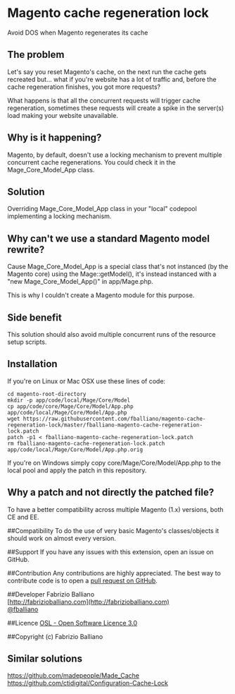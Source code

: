 # Magento cache regeneration lock
Avoid DOS when Magento regenerates its cache

## The problem
Let's say you reset Magento's cache, on the next run the cache gets recreated but... what if you're website has a lot of traffic and, before the cache regeneration finishes, you got more requests?

What happens is that all the concurrent requests will trigger cache regeneration, sometimes these requests will create a spike in the server(s) load making your website unavailable.

## Why is it happening?

Magento, by default, doesn't use a locking mechanism to prevent multiple concurrent cache regenerations. You could check it in the Mage_Core_Model_App class.

## Solution

Overriding Mage_Core_Model_App class in your "local" codepool implementing a locking mechanism.

## Why can't we use a standard Magento model rewrite?

Cause Mage_Core_Model_App is a special class that's not instanced (by the Magento core) using the Mage::getModel(), it's instead instanced with a "new Mage_Core_Model_App()" in app/Mage.php.

This is why I couldn't create a Magento module for this purpose.

## Side benefit

This solution should also avoid multiple concurrent runs of the resource setup scripts.

## Installation

If you're on Linux or Mac OSX use these lines of code:
```
cd magento-root-directory
mkdir -p app/code/local/Mage/Core/Model
cp app/code/core/Mage/Core/Model/App.php app/code/local/Mage/Core/Model/App.php
wget https://raw.githubusercontent.com/fballiano/magento-cache-regeneration-lock/master/fballiano-magento-cache-regeneration-lock.patch
patch -p1 < fballiano-magento-cache-regeneration-lock.patch
rm fballiano-magento-cache-regeneration-lock.patch app/code/local/Mage/Core/Model/App.php.orig
```
If you're on Windows simply copy core/Mage/Core/Model/App.php to the local pool and apply the patch in this repository.

## Why a patch and not directly the patched file?

To have a better compatibility across multiple Magento (1.x) versions, both CE and EE.

##Compatibility
To do the use of very basic Magento's classes/objects it should work on almost every version.

##Support
If you have any issues with this extension, open an issue on GitHub.

##Contribution
Any contributions are highly appreciated. The best way to contribute code is to open a
[pull request on GitHub](https://help.github.com/articles/using-pull-requests).

##Developer
Fabrizio Balliano  
[http://fabrizioballiano.com](http://fabrizioballiano.com)  
[@fballiano](https://twitter.com/fballiano)

##Licence
[OSL - Open Software Licence 3.0](http://opensource.org/licenses/osl-3.0.php)

##Copyright
(c) Fabrizio Balliano

## Similar solutions

https://github.com/madepeople/Made_Cache  
https://github.com/ctidigital/Configuration-Cache-Lock
